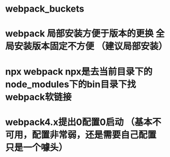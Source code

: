 # webpack_buckets
# webpack 局部安装方便于版本的更换 全局安装版本固定不方便 （建议局部安装）
# npx webpack  npx是去当前目录下的node_modules下的bin目录下找webpack软链接

# webpack4.x提出0配置0启动 （基本不可用，配置非常弱，还是需要自己配置 只是一个噱头）